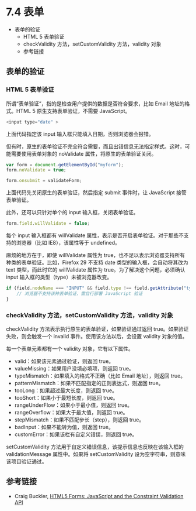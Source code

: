 # 7.4 表单

*   表单的验证
    *   HTML 5 表单验证
    *   checkValidity 方法，setCustomValidity 方法，validity 对象
    *   参考链接

## 表单的验证

### HTML 5 表单验证

所谓“表单验证”，指的是检查用户提供的数据是否符合要求，比如 Email 地址的格式。HTML 5 原生支持表单验证，不需要 JavaScript。

```js
<input type="date" >
```

上面代码指定该 input 输入框只能填入日期，否则浏览器会报错。

但有时，原生的表单验证不完全符合需要，而且出错信息无法指定样式。这时，可能需要使用表单对象的 noValidate 属性，将原生的表单验证关闭。

```js
var form = document.getElementById("myform");
form.noValidate = true;

form.onsubmit = validateForm;
```

上面代码先关闭原生的表单验证，然后指定 submit 事件时，让 JavaScript 接管表单验证。

此外，还可以只针对单个的 input 输入框，关闭表单验证。

```js
form.field.willValidate = false;
```

每个 input 输入框都有 willValidate 属性，表示是否开启表单验证。对于那些不支持的浏览器（比如 IE8），该属性等于 undefined。

麻烦的地方在于，即使 willValidate 属性为 true，也不足以表示浏览器支持所有种类的表单验证。比如，Firefox 29 不支持 date 类型的输入框，会自动将其改为 text 类型，而此时它的 willValidate 属性为 true。为了解决这个问题，必须确认 input 输入框的类型（type）未被浏览器改变。

```js
if (field.nodeName === "INPUT" && field.type !== field.getAttribute("type")) {
    // 浏览器不支持该种表单验证，需自行部署 JavaScript 验证
}
```

### checkValidity 方法，setCustomValidity 方法，validity 对象

checkValidity 方法表示执行原生的表单验证，如果验证通过返回 true。如果验证失败，则会触发一个 invalid 事件。使用该方法以后，会设置 validity 对象的值。

每一个表单元素都有一个 validity 对象，它有以下属性。

*   valid：如果该元素通过验证，则返回 true。
*   valueMissing：如果用户没填必填项，则返回 true。
*   typeMismatch：如果填入的格式不正确（比如 Email 地址），则返回 true。
*   patternMismatch：如果不匹配指定的正则表达式，则返回 true。
*   tooLong：如果超过最大长度，则返回 true。
*   tooShort：如果小于最短长度，则返回 true。
*   rangeUnderFlow：如果小于最小值，则返回 true。
*   rangeOverflow：如果大于最大值，则返回 true。
*   stepMismatch：如果不匹配步长（step），则返回 true。
*   badInput：如果不能转为值，则返回 true。
*   customError：如果该栏有自定义错误，则返回 true。

setCustomValidity 方法用于自定义错误信息，该提示信息也反映在该输入框的 validationMessage 属性中。如果将 setCustomValidity 设为空字符串，则意味该项目验证通过。

## 参考链接

*   Craig Buckler, [HTML5 Forms: JavaScript and the Constraint Validation API](http://www.sitepoint.com/html5-forms-javascript-constraint-validation-api/)